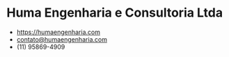 # Huma Engenharia e Consultoria Ltda

- https://humaengenharia.com
- contato@humaengenharia.com
- (11) 95869-4909